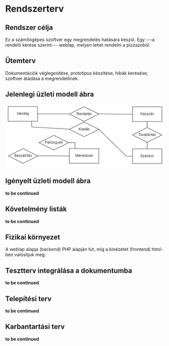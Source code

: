 
# Rendszerterv
## Rendszer célja
Ez a számítógépes szoftver egy megrendelés hatására készül. Egy ---a rendelő kérése szerint--- weblap, melyen lehet rendelni a pizzazoból.
## Ütemterv
Dokumentációk véglegesítése, prototípus készítése, hibák keresése, szoftver átadása a megrendelőnek.
## Jelenlegi üzleti modell ábra
![jelenlegiuzletimodell](https://github.com/FeketeSz96/Placeholder-Message/blob/main/Dokumentacio/Img/Jelenlegi.png)
## Igényelt üzleti modell ábra
**to be continued**
## Követelmény listák
**to be continued**
## Fizikai környezet
A weblap alapja (backend) PHP alapján fut, míg a kinézetet (frontend) html-ben valósítjuk meg.
## Tesztterv integrálása a dokumentumba
**to be continued**
## Telepítési terv
**to be continued**
## Karbantartási terv
**to be continued**